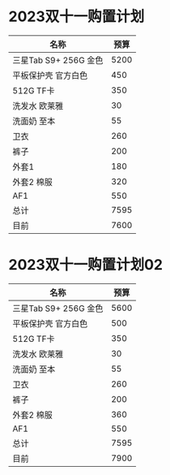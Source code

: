# 2023双十一购置计划

| 名称                  | 预算 |
| --------------------- | ---- |
| 三星Tab S9+ 256G 金色 | 5200 |
| 平板保护壳 官方白色   | 450  |
| 512G TF卡             | 350  |
| 洗发水 欧莱雅         | 30   |
| 洗面奶 至本           | 55   |
| 卫衣                  | 260  |
| 裤子                  | 200  |
| 外套1                 | 180  |
| 外套2 棉服            | 320  |
| AF1                   | 550  |
| 总计                  | 7595 |
| 目前                  | 7600 |

# 2023双十一购置计划02

| 名称                  | 预算 |
| --------------------- | ---- |
| 三星Tab S9+ 256G 金色 | 5600 |
| 平板保护壳 官方白色   | 500  |
| 512G TF卡             | 350  |
| 洗发水 欧莱雅         | 30   |
| 洗面奶 至本           | 55   |
| 卫衣                  | 260  |
| 裤子                  | 200  |
| 外套2 棉服            | 360  |
| AF1                   | 550  |
| 总计                  | 7595 |
| 目前                  | 7900 |
